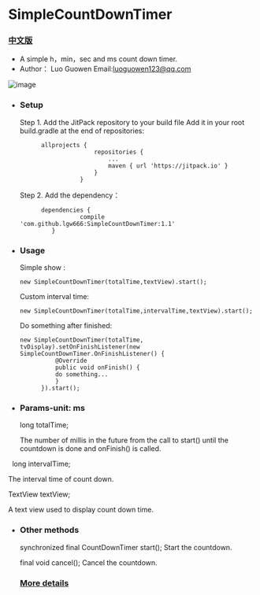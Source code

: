 # SimpleCountDownTimer

 ### [中文版]( https://github.com/lgw666/SimpleCountDownTimer/blob/master/README-CN.md)

 * A simple h，min，sec and ms count down timer.
 * Author： Luo Guowen Email:<a href="#">luoguowen123@qq.com</a>
 
  
 ![image](https://github.com/lgw666/SimpleCountDownTimerDemo/blob/master/SimpleCountDownTimerDemo.gif)
 
 * ### Setup

   Step 1. Add the JitPack repository to your build file Add it in your root build.gradle at the end of repositories:
            
             allprojects {
                    		repositories {
                    			...
                    			maven { url 'https://jitpack.io' }
                    		}
                    	}
                    	
   Step 2. Add the dependency：
   
             dependencies {
             	        compile 'com.github.lgw666:SimpleCountDownTimer:1.1'
             	}
 * ### Usage

   Simple show :

   `new SimpleCountDownTimer(totalTime,textView).start();`

   Custom interval time:

   `new SimpleCountDownTimer(totalTime,intervalTime,textView).start();`

   Do something after finished:
   ```
   new SimpleCountDownTimer(totalTime, tvDisplay).setOnFinishListener(new SimpleCountDownTimer.OnFinishListener() {
             @Override
             public void onFinish() {
             do something...
             }
         }).start();
   ```
   
 * ### Params-unit: ms
   long totalTime;
   
   The number of millis in the future from the call to start() until the countdown is done and onFinish() is called.
   
   long intervalTime;
   
   The interval time of count down.
   
   TextView textView;
   
   A text view used to display count down time.
   
 * ### Other methods
 
   synchronized final CountDownTimer start(); Start the countdown.

   final void cancel(); Cancel the countdown.
   
   ### [More details](https://developer.android.google.cn/reference/android/os/CountDownTimer.html)

 
         
